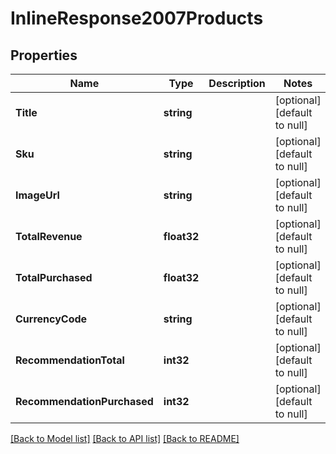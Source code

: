 # InlineResponse2007Products

## Properties
Name | Type | Description | Notes
------------ | ------------- | ------------- | -------------
**Title** | **string** |  | [optional] [default to null]
**Sku** | **string** |  | [optional] [default to null]
**ImageUrl** | **string** |  | [optional] [default to null]
**TotalRevenue** | **float32** |  | [optional] [default to null]
**TotalPurchased** | **float32** |  | [optional] [default to null]
**CurrencyCode** | **string** |  | [optional] [default to null]
**RecommendationTotal** | **int32** |  | [optional] [default to null]
**RecommendationPurchased** | **int32** |  | [optional] [default to null]

[[Back to Model list]](../README.md#documentation-for-models) [[Back to API list]](../README.md#documentation-for-api-endpoints) [[Back to README]](../README.md)


